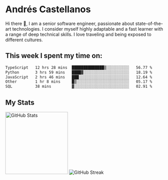 # Andrés Castellanos

Hi there 👋, I am a senior software engineer, passionate about state-of-the-art technologies. I consider myself highly adaptable and a fast learner with a range of deep technical skills. I love traveling and being exposed to different cultures.

## This week I spent my time on:

<!--START_SECTION:waka-->

```txt
TypeScript   12 hrs 28 mins  ██████████████▒░░░░░░░░░░   56.77 %
Python       3 hrs 59 mins   ████▓░░░░░░░░░░░░░░░░░░░░   18.19 %
JavaScript   2 hrs 46 mins   ███░░░░░░░░░░░░░░░░░░░░░░   12.64 %
Other        1 hr 8 mins     █▒░░░░░░░░░░░░░░░░░░░░░░░   05.17 %
SQL          38 mins         ▓░░░░░░░░░░░░░░░░░░░░░░░░   02.91 %
```

<!--END_SECTION:waka-->

## My Stats

<img height="195" src="https://github-readme-stats.vercel.app/api?username=andrescv&show_icons=true&theme=onedark&hide_border=true&card_width=495" alt="GitHub Stats" />

<img src="https://streak-stats.demolab.com?user=andrescv&theme=one-dark-pro&hide_border=true" alt="GitHub Streak" />
